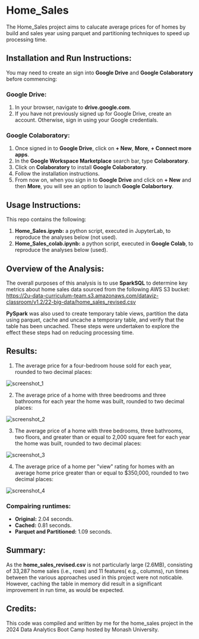 # Home_Sales
The Home_Sales project aims to calucate average prices for of homes by build and sales year using parquet and partitioning techniques to speed up processing time.


## Installation and Run Instructions:
You may need to create an sign into **Google Drive** and **Google Colaboratory** before commencing:

### Google Drive:
1. In your browser, navigate to **drive.google.com**.
2. If you have not previously signed up for Google Drive, create an account. Otherwise, sign in using your Google credentials.

### Google Colaboratory:
1. Once signed in to **Google Drive**, click on **+ New**, **More**, **+ Connect more apps**. 
2. In the **Google Workspace Marketplace** search bar, type **Colaboratory**.
3. Click on **Colaboratory** to install **Google Colaboratory**.
4. Follow the installation instructions.
5. From now on, when you sign in to **Google Drive** and click on **+ New** and then **More**, you will see an option to launch **Google Colabortory**.


## Usage Instructions:
This repo contains the following:
1. **Home_Sales.ipynb:** a python script, executed in JupyterLab, to reproduce the analyses below (not used).
2. **Home_Sales_colab.ipynb:** a python script, executed in **Google Colab**, to reproduce the analyses below (used).


## Overview of the Analysis:
The overall purposes of this analysis is to use **SparkSQL** to determine key metrics about home sales data sourced from the following AWS S3 bucket:
https://2u-data-curriculum-team.s3.amazonaws.com/dataviz-classroom/v1.2/22-big-data/home_sales_revised.csv

**PySpark** was also used to create temporary table views, partition the data using parquet, cache and uncache a temporary table, and verify that the table has been uncached. These steps were undertaken to explore the effect these steps had on reducing processing time.


## Results:
1. The average price for a four-bedroom house sold for each year, rounded to two decimal places:

![screenshot_1](https://github.com/user-attachments/assets/3cd5a4bd-6391-496c-b939-c3b89d9d1204)


2. The average price of a home with three beedrooms and three bathrooms for each year the home was built, rounded to two decimal places:

![screenshot_2](https://github.com/user-attachments/assets/79b51609-582b-4897-83a9-c7bb325585bf)


3. The average price of a home with three bedrooms, three bathrooms, two floors, and greater than or equal to 2,000 square feet for each year the home was built, rounded to two decimal places:

![screenshot_3](https://github.com/user-attachments/assets/d81fd329-934d-4846-92aa-f57b507d8ac6)


4. The average price of a home per "view" rating for homes with an average home price greater than or equal to $350,000, rounded to two decimal places:

![screenshot_4](https://github.com/user-attachments/assets/63152cf4-c7e9-4884-8402-92cc374f45ac)


### Compairing runtimes:
* **Original:** 2.04 seconds.
* **Cached:** 0.81 seconds.
* **Parquet and Partitioned:** 1.09 seconds.


## Summary:
As the **home_sales_revised.csv** is not particularly large (2.6MB), consisting of 33,287 home sales (i.e., rows) and 11 features( e.g., columns), run times between the various approaches used in this project were not noticable. However, caching the table in memory did result in a significant improvement in run time, as would be expected.


## Credits:
This code was compiled and written by me for the home_sales project in the 2024 Data Analytics Boot Camp hosted by Monash University.
